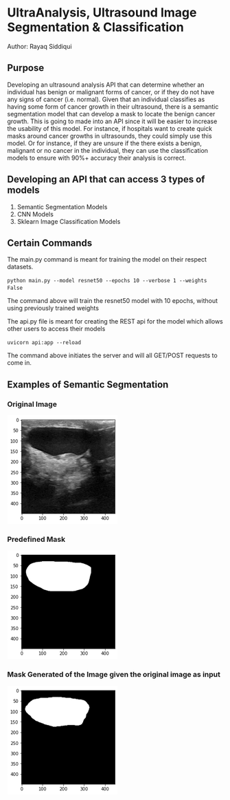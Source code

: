 # UltraAnalysis, Ultrasound Image Segmentation & Classification

Author: Rayaq Siddiqui

## Purpose

Developing an ultrasound analysis API that can determine whether an individual has benign or malignant forms of cancer, or if they do not have any signs of cancer (i.e. normal). Given that an individual classifies as having some form of cancer growth in their ultrasound, there is a semantic segmentation model that can develop a mask to locate the benign cancer growth. This is going to made into an API since it will be easier to increase the usability of this model. For instance, if hospitals want to create quick masks around cancer growths in ultrasounds, they could simply use this model. Or for instance, if they are unsure if the there exists a benign, malignant or no cancer in the individual, they can use the classification models to ensure with 90%+ accuracy their analysis is correct.

## Developing an API that can access 3 types of models
1. Semantic Segmentation Models
2. CNN Models
3. Sklearn Image Classification Models

## Certain Commands

The main.py command is meant for training the model on their respect datasets. 

`python main.py --model resnet50 --epochs 10 --verbose 1 --weights False`

The command above will train the resnet50 model with 10 epochs, without using previously trained weights

The api.py file is meant for creating the REST api for the model which allows other users to access their models

`uvicorn api:app --reload`

The command above initiates the server and will all GET/POST requests to come in.

## Examples of Semantic Segmentation

### Original Image 
![](results/enet/img.png)

### Predefined Mask
![](results/enet/mask.png)

### Mask Generated of the Image given the original image as input

![](results/enet/pred.png)
